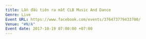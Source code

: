 ```yaml
---
title: Lần đầu tiên ra mắt CLB Music And Dance
Genre: Live
Event URL: https://www.facebook.com/events/376473779433700/
Venue: "#N/A"
Event date: 2017-10-19 07:00:00 +07:00
---
```


